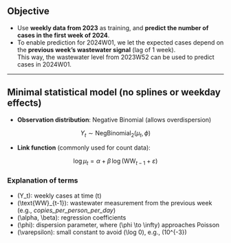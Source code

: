 ## Objective 

- Use **weekly data from 2023** as training, and **predict the number of cases in the first week of 2024**.  
- To enable prediction for 2024W01, we let the expected cases depend on the **previous week’s wastewater signal** (lag of 1 week).  
  This way, the wastewater level from 2023W52 can be used to predict cases in 2024W01.  

---

## Minimal statistical model (no splines or weekday effects)

- **Observation distribution**: Negative Binomial (allows overdispersion)  

$$
Y_t \sim \text{NegBinomial}_2(\mu_t, \phi)
$$

- **Link function** (commonly used for count data):  

$$
\log \mu_t = \alpha + \beta \,\log(\text{WW}_{t-1} + \varepsilon)
$$

### Explanation of terms

- \(Y_t\): weekly cases at time \(t\)  
- \(\text{WW}_{t-1}\): wastewater measurement from the previous week (e.g., *copies_per_person_per_day*)  
- \(\alpha, \beta\): regression coefficients  
- \(\phi\): dispersion parameter, where \(\phi \to \infty\) approaches Poisson  
- \(\varepsilon\): small constant to avoid \(\log 0\), e.g., \(10^{-3}\)  
